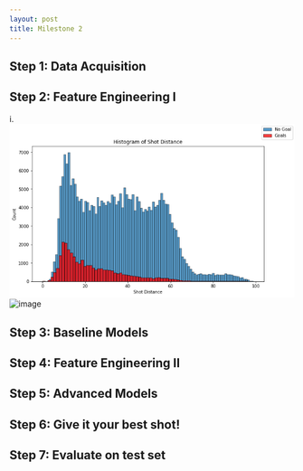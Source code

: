 ```yaml
---
layout: post
title: Milestone 2
---
```



## Step 1: Data Acquisition




## Step 2: Feature Engineering I

i. ![image](/figures/shot_dist.png "Title") ![image](/figures/angle_hist.png"Title")




## Step 3: Baseline Models

## Step 4: Feature Engineering II 

## Step 5: Advanced Models

## Step 6: Give it your best shot!

## Step 7: Evaluate on test set

